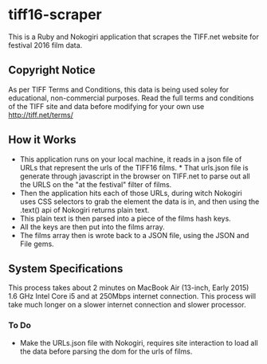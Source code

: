 # tiff16-scraper
This is a Ruby and Nokogiri application that scrapes the TIFF.net website for festival 2016 film data. 

## Copyright Notice
As per TIFF Terms and Conditions, this data is being used soley for educational, non-commercial purposes. Read the full terms and conditions of the TIFF site and data before modifying for your own use http://tiff.net/terms/

## How it Works
* This application runs on your local machine, it reads in a json file of URLs that represent the urls of the TIFF16 films. * That urls.json file is generate through javascript in the browser on TIFF.net to parse out all the URLS on the "at the festival" filter of films.
* Then the application hits each of those URLs, during witch Nokogiri uses CSS selectors to grab the element the data is in, and then using the .text() api of Nokogiri returns plain text.
* This plain text is then parsed into a piece of the films hash keys.
* All the keys are then put into the films array.
* The films array then is wrote back to a JSON file, using the JSON and File gems.

## System Specifications
This process takes about 2 minutes on MacBook Air (13-inch, Early 2015) 1.6 GHz Intel Core i5 and at 250Mbps internet connection. This process will take much longer on a slower internet connection and slower processor.

### To Do
* Make the URLs.json file with Nokogiri, requires site interaction to load all the data before parsing the dom for the urls of films.
